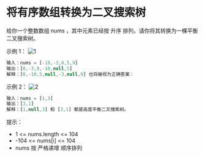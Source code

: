 # 将有序数组转换为二叉搜索树

给你一个整数数组 nums ，其中元素已经按 升序 排列，请你将其转换为一棵平衡二叉搜索树。

示例 1：
![1](https://assets.leetcode.com/uploads/2021/02/18/btree1.jpg)

```js
输入：nums = [-10,-3,0,5,9]
输出：[0,-3,9,-10,null,5]
解释：[0,-10,5,null,-3,null,9] 也将被视为正确答案：
```

示例 2：
![2](https://assets.leetcode.com/uploads/2021/02/18/btree2.jpg)

```js
输入：nums = [1,3]
输出：[3,1]
解释：[1,null,3] 和 [3,1] 都是高度平衡二叉搜索树。
```

提示：

- 1 <= nums.length <= 104
- -104 <= nums[i] <= 104
- nums 按 严格递增 顺序排列
